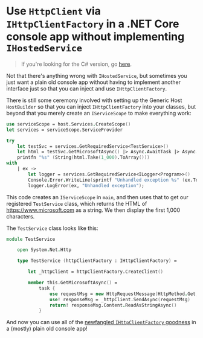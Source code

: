 # Use `HttpClient` via `IHttpClientFactory` in a .NET Core console app without implementing `IHostedService` #

> If you're looking for the C# version, go [here](https://github.com/jonsagara/HttpClientTestNotHostedService).

Not that there's anything wrong with `IHostedService`, but sometimes you just want a plain old console app without having to implement another interface just so 
that you can inject and use `IHttpClientFactory`.

There is still some ceremony involved with setting up the Generic Host `HostBuilder` so that you can inject `IHttpClientFactory` into your classes,
but beyond that you merely create an `IServiceScope` to make everything work:

```fsharp
use serviceScope = host.Services.CreateScope()
let services = serviceScope.ServiceProvider

try
    let testSvc = services.GetRequiredService<TestService>()
    let html = testSvc.GetMicrosoftAsync() |> Async.AwaitTask |> Async.RunSynchronously
    printfn "%s" (String(html.Take(1_000).ToArray()))
with
    | ex -> 
        let logger = services.GetRequiredService<ILogger<Program>>()
        Console.Error.WriteLine(sprintf "Unhandled exception %s" (ex.ToString()))
        logger.LogError(ex, "Unhandled exception");
```

This code creates an `IServiceScope` in `main`, and then uses that to get our registered `TestService` class, which returns the HTML of https://www.microsoft.com
as a string. We then display the first 1,000 characters.

The `TestService` class looks like this:

```fsharp
module TestService

    open System.Net.Http

    type TestService (httpClientFactory : IHttpClientFactory) =

        let _httpClient = httpClientFactory.CreateClient()

        member this.GetMicrosoftAsync() =
            task {
                use requestMsg = new HttpRequestMessage(HttpMethod.Get, "https://www.microsoft.com")
                use! responseMsg = _httpClient.SendAsync(requestMsg)
                return! responseMsg.Content.ReadAsStringAsync()
            }
```

And now you can use all of the [newfangled `IHttpClientFactory` goodness](https://docs.microsoft.com/en-us/aspnet/core/fundamentals/http-requests?view=aspnetcore-2.2) 
in a (mostly) plain old console app!
